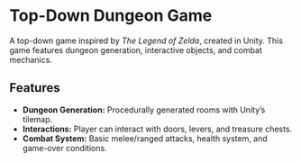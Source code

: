 # Top-Down Dungeon Game

A top-down game inspired by *The Legend of Zelda*, created in Unity. This game features dungeon generation, interactive objects, and combat mechanics.

## Features
- **Dungeon Generation:** Procedurally generated rooms with Unity’s tilemap.
- **Interactions:** Player can interact with doors, levers, and treasure chests.
- **Combat System:** Basic melee/ranged attacks, health system, and game-over conditions.
